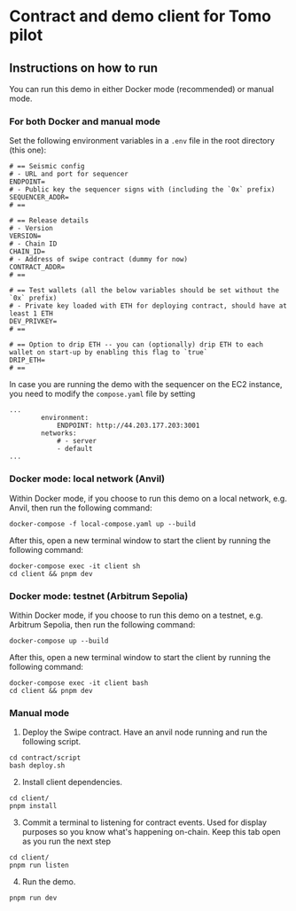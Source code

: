 # Contract and demo client for Tomo pilot

## Instructions on how to run

You can run this demo in either Docker mode (recommended) or manual mode.

### For both Docker and manual mode

Set the following environment variables in a `.env` file in the root directory (this one):

```
# == Seismic config
# - URL and port for sequencer
ENDPOINT=
# - Public key the sequencer signs with (including the `0x` prefix)
SEQUENCER_ADDR=
# ==

# == Release details
# - Version
VERSION=
# - Chain ID
CHAIN_ID=
# - Address of swipe contract (dummy for now)
CONTRACT_ADDR=
# ==

# == Test wallets (all the below variables should be set without the `0x` prefix)
# - Private key loaded with ETH for deploying contract, should have at least 1 ETH
DEV_PRIVKEY=
# ==

# == Option to drip ETH -- you can (optionally) drip ETH to each wallet on start-up by enabling this flag to `true`
DRIP_ETH=
# ==
```

In case you are running the demo with the sequencer on the EC2 instance, you need to modify the `compose.yaml` file by setting

```
...
        environment:
            ENDPOINT: http://44.203.177.203:3001
        networks:
            # - server
            - default
...
```

### Docker mode: local network (Anvil)

Within Docker mode, if you choose to run this demo on a local network, e.g. Anvil, then run the following command:

```
docker-compose -f local-compose.yaml up --build
```

After this, open a new terminal window to start the client by running the following command:

```
docker-compose exec -it client sh
cd client && pnpm dev
```

### Docker mode: testnet (Arbitrum Sepolia)

Within Docker mode, if you choose to run this demo on a testnet, e.g. Arbitrum Sepolia, then run the following command:

```
docker-compose up --build
```

After this, open a new terminal window to start the client by running the following command:

```
docker-compose exec -it client bash
cd client && pnpm dev
```

### Manual mode

1. Deploy the Swipe contract. Have an anvil node running and run the following script.

```
cd contract/script
bash deploy.sh
```

2. Install client dependencies.

```
cd client/
pnpm install
```

3. Commit a terminal to listening for contract events. Used for display purposes so you know what's happening on-chain. Keep this tab open as you run the next step

```
cd client/
pnpm run listen
```

4. Run the demo.

```
pnpm run dev
```
